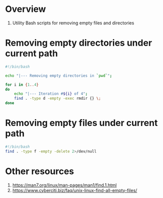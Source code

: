 # Overview
1. Utility Bash scripts for removing empty files and directories


# Removing empty directories under current path
```bash
#!/bin/bash

echo "|--- Removing empty directories in `pwd`";

for i in {1..4}
do
    echo "|--- Iteration #${i} of 4";
    find . -type d -empty -exec rmdir {} \;
done
```


# Removing empty files under current path
```bash
#!/bin/bash
find . -type f -empty -delete 2>/dev/null
```


# Other resources
1. https://man7.org/linux/man-pages/man1/find.1.html
1. https://www.cyberciti.biz/faq/unix-linux-find-all-empty-files/
